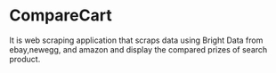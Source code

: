 # CompareCart
It is web scraping application that scraps data using Bright Data from ebay,newegg, and amazon and display the compared prizes of search product. 

